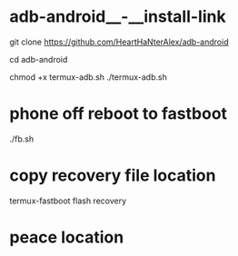 # adb-android__-__install-link

git clone https://github.com/HeartHaNterAlex/adb-android

cd adb-android

chmod +x termux-adb.sh
./termux-adb.sh

# phone off reboot to fastboot 

./fb.sh

# copy recovery file location
 

termux-fastboot flash recovery

# peace location
